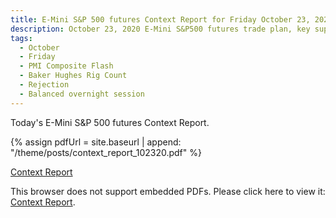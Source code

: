 ```yaml
---
title: E-Mini S&P 500 futures Context Report for Friday October 23, 2020
description: October 23, 2020 E-Mini S&P500 futures trade plan, key support and resistance zones, and volatility analysis.
tags:
  - October
  - Friday
  - PMI Composite Flash 
  - Baker Hughes Rig Count 
  - Rejection
  - Balanced overnight session
---
```


Today's E-Mini S&P 500 futures Context Report.

{% assign pdfUrl = site.baseurl | append: "/theme/posts/context_report_102320.pdf" %}

<a href="{{pdfUrl}}">Context Report</a>

<object data="{{pdfUrl}}" type="application/pdf" width="700px" height="700px">
    <p>This browser does not support embedded PDFs. Please click here to view it: <a href="{{pdfUrl}}">Context Report</a>.</p>
</object>

